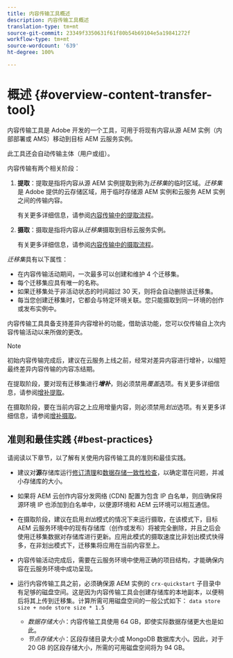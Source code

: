 ```yaml
---
title: 内容传输工具概述
description: 内容传输工具概述
translation-type: tm+mt
source-git-commit: 23349f3350631f61f80b54b69104e5a19841272f
workflow-type: tm+mt
source-wordcount: '639'
ht-degree: 100%

---
```



# 概述 {#overview-content-transfer-tool}

内容传输工具是 Adobe 开发的一个工具，可用于将现有内容从源 AEM 实例（内部部署或 AMS）移动到目标 AEM 云服务实例。

此工具还会自动传输主体（用户或组）。

内容传输有两个相关阶段：

1. **提取**：提取是指将内容从源 AEM 实例提取到称为&#x200B;*迁移集*&#x200B;的临时区域。*迁移集*&#x200B;是 Adobe 提供的云存储区域，用于临时存储源 AEM 实例和云服务 AEM 实例之间的传输内容。

   有关更多详细信息，请参阅[内容传输中的提取流程](/help/move-to-cloud-service/content-transfer-tool/using-content-transfer-tool.md#extraction-process)。

2. **摄取**：摄取是指将内容从&#x200B;*迁移集*&#x200B;摄取到目标云服务实例。

   有关更多详细信息，请参阅[内容传输中的摄取流程](/help/move-to-cloud-service/content-transfer-tool/using-content-transfer-tool.md#ingestion-process)。

*迁移集*&#x200B;具有以下属性：

* 在内容传输活动期间，一次最多可以创建和维护 4 个迁移集。
* 每个迁移集应具有唯一的名称。
* 如果迁移集处于非活动状态的时间超过 30 天，则将会自动删除该迁移集。
* 每当您创建迁移集时，它都会与特定环境关联。您只能摄取到同一环境的创作或发布实例中。

内容传输工具具备支持差异内容增补的功能，借助该功能，您可以仅传输自上次内容传输活动以来所做的更改。

>[!NOTE]
>
>初始内容传输完成后，建议在云服务上线之前，经常对差异内容进行增补，以缩短最终差异内容传输的内容冻结期。

在提取阶段，要对现有迁移集进行&#x200B;***增补***，则必须禁用&#x200B;*覆盖*&#x200B;选项。有关更多详细信息，请参阅[增补提取](/help/move-to-cloud-service/content-transfer-tool/using-content-transfer-tool.md#top-up-extraction-process)。

在摄取阶段，要在当前内容之上应用增量内容，则必须禁用&#x200B;*划出*&#x200B;选项。有关更多详细信息，请参阅[增补摄取](/help/move-to-cloud-service/content-transfer-tool/using-content-transfer-tool.md#top-up-ingestion-process)。


## 准则和最佳实践 {#best-practices}

请阅读以下章节，以了解有关使用内容传输工具的准则和最佳实践。

* 建议对&#x200B;**源**&#x200B;存储库运行[修订清理](https://docs.adobe.com/content/help/zh-Hans/experience-manager-65/deploying/deploying/revision-cleanup.html)和[数据存储一致性检查](https://helpx.adobe.com/cn/experience-manager/kb/How-to-run-a-datastore-consistency-check-via-oak-run-AEM.html)，以确定潜在问题，并减小存储库的大小。

* 如果将 AEM 云创作内容分发网络 (CDN) 配置为包含 IP 白名单，则应确保将源环境 IP 也添加到白名单中，以便源环境和 AEM 云环境可以相互通信。

* 在摄取阶段，建议在启用&#x200B;*划出*&#x200B;模式的情况下来运行摄取，在该模式下，目标 AEM 云服务环境中的现有存储库（创作或发布）将被完全删除，并且之后会使用迁移集数据对存储库进行更新。应用此模式的摄取速度比非划出模式快得多，在非划出模式下，迁移集将应用在当前内容至上。

* 内容传输活动完成后，需要在云服务环境中使用正确的项目结构，才能确保内容在云服务环境中成功呈现。

* 运行内容传输工具之前，必须确保源 AEM 实例的 `crx-quickstart` 子目录中有足够的磁盘空间。这是因为内容传输工具会创建存储库的本地副本，以便稍后将其上传到迁移集。计算所需可用磁盘空间的一般公式如下：
   `data store size + node store size * 1.5`

   * *数据存储大小*：内容传输工具使用 64 GB，即使实际数据存储更大也是如此。
   * *节点存储大小*：区段存储目录大小或 MongoDB 数据库大小。因此，对于 20 GB 的区段存储大小，所需的可用磁盘空间将为 94 GB。